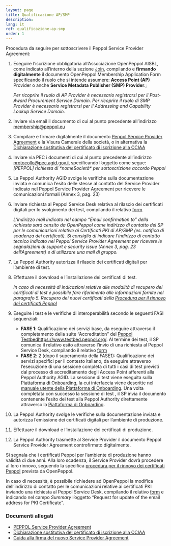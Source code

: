 ```yaml
---
layout: page
title: Qualificazione AP/SMP
description:
lang: it
ref: qualificazione-ap-smp
order: 1
---
```

Procedura da seguire per sottoscrivere il Peppol Service Provider Agreement:

1. Eseguire l’iscrizione obbligatoria all’Associazione OpenPeppol AISBL, come indicato all’interno della sezione [Join](https://peppol.org/join/), compilando e **firmando digitalmente** il documento OpenPeppol Membership Application Form specificando il ruolo che si intende assumere: **Access Point (AP)** Provider o anche **Service Metadata Publisher (SMP) Provider**.;

      _Per ricoprire il ruolo di AP Provider è necessario registrarsi per il Post-Award Procurement Service Domain._
      _Per ricoprire il ruolo di SMP Provider è necessario registrarsi per il Addressing and Capability Lookup Service Domain._

2. Inviare via email il documento di cui al punto precedente all’indirizzo [membership@peppol.eu](mailto:membership@peppol.eu)

3. Compilare e firmare digitalmente il documento [Peppol Service Provider Agreement](https://peppol.agid.gov.it/attachments/PeppolServiceProviderAgreement_V_1_1.pdf) e la Visura Camerale della società, o in alternativa la [Dichiarazione sostitutiva del certificato di iscrizione alla CCIAA](https://peppol.agid.gov.it/attachments/dichirazione_rea_compilabile_rev201812.pdf)

4. Inviare via PEC i documenti di cui al punto precedente all’indirizzo [protocollo@pec.agid.gov.it](mailto:protocollo@pec.agid.gov.it) specificando l’oggetto come segue: _[PEPPOL] richiesta di \*nomeSocietà\* per sottoscrizione accordo Peppol_

5. La Peppol Authority AGID svolge le verifiche sulla documentazione inviata e comunica l’esito delle stesse al contatto del Service Provider indicato nel Peppol Service Provider Agreement per ricevere le comunicazioni formali (Annex 3, pag. 23)

6. Inviare richiesta al Peppol Service Desk relativa al rilascio dei certificati digitali per lo svolgimento dei test, compilando il relativo [form](https://openpeppol.atlassian.net/servicedesk/customer/portal/1/group/1/create/13).

      _L’indirizzo mail indicato nel campo “Email confirmation to” della richiesta sarà censito da OpenPeppol come indirizzo di contatto del SP per le comunicazioni relative ai Certificati PKI di AP/SMP (es. notifica di scadenza dei certificati). Si consiglia di indicare l’indirizzo di contatto tecnico indicato nel Peppol Service Provider Agreement per ricevere le segnalazioni di support e security issue (Annex 3, pag. 23 dell’Agreement) e di utilizzare una mail di gruppo._

7. La Peppol Authority autorizza il rilascio dei certificati digitali per l’ambiente di test.

8. Effettuare il download e l’installazione dei certificati di test.

      _In caso di necessità di indicazioni relative alle modalità di recupero dei certificati di test è possibile fare riferimento alle informazioni fornite nel paragrafo 5. Recupero dei nuovi certificati della [Procedura per il rinnovo dei certificati Peppol](https://peppol-docs.agid.gov.it/manuali_utente/rinnovo_certificati_peppol)_

9. Eseguire i test e le verifiche di interoperabilità secondo le seguenti FASI sequenziali:
    - **FASE 1**: Qualificazione dei servizi base, da eseguire attraverso il completamento della suite “Accreditation” del [Peppol Testbed]()https://www.testbed.peppol.org/. Al termine dei test, il SP comunica il relativo esito attraverso l’invio di una richiesta al Peppol Service Desk, compilando il relativo [form](https://openpeppol.atlassian.net/servicedesk/customer/portal/1/group/1/create/16)
    - **FASE 2**: 2 (dopo il superamento della FASE1): Qualificazione dei servizi specifici per il contesto italiano, da eseguire attraverso l’esecuzione di una sessione completa di tutti i casi di test previsti dal processo di accreditamento degli Access Point afferenti alla Peppol Authority AGID. La sessione di test viene eseguita sulla [Piattaforma di Onboarding](https://peppol.agid.gov.it/it/qualificazione-ap-smp/piattaforma-onboarding/), la cui interfaccia viene descritte nel [manuale utente della Piattaforma di Onboarding](https://peppol-docs.agid.gov.it/manuali_utente/onboarding). Una volta completata con successo la sessione di test , il SP invia il documento contenente l’esito dei test alla Peppol Authority direttamente attraverso la <a href="https://peppol-onboarding.agid.gov.it/piattaforma-onboarding/" data-proofer-ignore>Piattaforma di Onboarding</a>.

10. La Peppol Authority svolge le verifiche sulla documentazione inviata e autorizza l’emissione dei certificati digitali per l’ambiente di produzione.

11. Effettuare il download e l’installazione dei certificati di produzione.

12. La Peppol Authority trasmette al Service Provider il documento Peppol Service Provider Agreement controfirmato digitalmente.

Si segnala che i certificati Peppol per l’ambiente di produzione hanno validità di due anni. Alla loro scadenza, il Service Provider dovrà procedere al loro rinnovo, seguendo la specifica [procedura per il rinnovo dei certificati Peppol](https://peppol-docs.agid.gov.it/manuali_utente/rinnovo_certificati_peppol) prevista da OpenPeppol.

In caso di necessità, è possibile richiedere ad OpenPeppol la modifica dell’indirizzo di contatto per le comunicazioni relative ai certificati PKI inviando una richiesta al Peppol Service Desk, compilando il relativo [form](https://openpeppol.atlassian.net/servicedesk/customer/portal/1/group/1/create/12) e indicando nel campo _Summary_ l’oggetto “Request for update of the email address for PKI Certificate”.

### Documenti allegati

- [PEPPOL Service Provider Agreement](/attachments/PeppolServiceProviderAgreement_V_1_1.pdf)
- [Dichiarazione sostitutiva del certificato di iscrizione alla CCIAA](/attachments/dichirazione_rea_compilabile_rev201812.pdf)
- [Guida alla firma del nuovo Service Provider Agreement](/attachments/Guide_signing_agreement_V_1_0.pdf)
